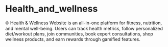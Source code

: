 # Health_and_wellness
🌐 Health &amp; Wellness Website is an all-in-one platform for fitness, nutrition, and mental well-being. Users can track health metrics, follow personalized diet/workout plans, join communities, book expert consultations, shop wellness products, and earn rewards through gamified features.

